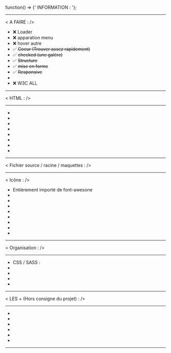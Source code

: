 function() => {' INFORMATION : '};


___________________________________________

< A FAIRE : />

- ❌ Loader
- ❌ apparation menu 
- ❌ hover autre 
- ✅ <del>Coeur (Trouver assez rapidement)</del>
- ✅ <del>checked (une galère)</del>
- ✅ <del>Structure</del> 
- ✅ <del>mise en forme</del>
- ✅ <del> Responsive </del>
-
- ❌ W3C ALL
___________________________________________

< HTML : /> 
___________________________________________

-
-
-
-
-
-
-
-

___________________________________________

< Fichier source / racine / maquettes : />
__________________________________________


< Icône : />

- Entièrement importé de font-awesone 
-
-
-
-
-
-
-
-

_________________________________________

< Organisation : />
___________________________________________

- CSS / SASS : 
-
-
-
-

_________________________________________

< LES + (Hors consigne du projet) : />
___________________________________________

-
-
-
-
-
-
_________________________________________
